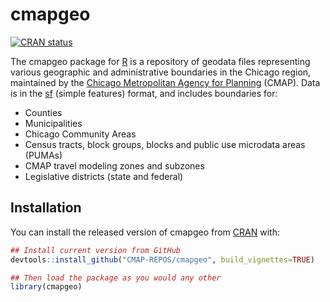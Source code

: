 
<!--

    ####### UUUUUUUU        ,ad8888ba,   88b           d88         db         88888888ba
    ####### :UUUUUUU       d8"'    `"8b  888b         d888        d88b        88      "8b
    #######. :UUUUUU      d8'            88`8b       d8'88       d8'`8b       88      ,8P
    ########  :UUUUU      88             88 `8b     d8' 88      d8'  `8b      88aaaaaa8P'
    #########:  :UUU      88             88  `8b   d8'  88     d8YaaaaY8b     88""""""'
    ##########:    '      Y8,            88   `8b d8'   88    d8""""""""8b    88
    #############:.        Y8a.    .a8P  88    `888'    88   d8'        `8b   88
    ################        `"Y8888Y"'   88     `8'     88  d8'          `8b  88
    
    
                                      PROUDLY PRESENTS
                                                                                               
                                                                                               
 ,adPPYba,  88,dPYba,,adPYba,   ,adPPYYba,  8b,dPPYba,    ,adPPYb,d8   ,adPPYba,   ,adPPYba,
a8"     ""  88P'   "88"    "8a  ""     `Y8  88P'    "8a  a8"    `Y88  a8P_____88  a8"     "8a
8b          88      88      88  ,adPPPPP88  88       d8  8b       88  8PP"""""""  8b       d8
"8a,   ,aa  88      88      88  88,    ,88  88b,   ,a8"  "8a,   ,d88  "8b,   ,aa  "8a,   ,a8"
 `"Ybbd8"'  88      88      88  `"8bbdP"Y8  88`YbbdP"'    `"YbbdP"Y8   `"Ybbd8"'   `"YbbdP"'
                                            88            aa,    ,88
                                            88             "Y8bbdP"


                 An R package made with ♥ in Chicago by and for CMAP staff.
-->

# cmapgeo <!--<img src="man/figures/logo.png" align="right" alt="cmapplot logo" width="128">-->

<!-- badges: start -->

[![CRAN
status](https://www.r-pkg.org/badges/version/cmapgeo)](https://cran.r-project.org/package=cmapgeo)
<!-- badges: end -->

The cmapgeo package for [R](https://www.r-project.org) is a repository
of geodata files representing various geographic and administrative
boundaries in the Chicago region, maintained by the [Chicago
Metropolitan Agency for Planning](https://www.cmap.illinois.gov) (CMAP).
Data is in the [sf](https://r-spatial.github.io/sf) (simple features)
format, and includes boundaries for:

-   Counties
-   Municipalities
-   Chicago Community Areas
-   Census tracts, block groups, blocks and public use microdata areas
    (PUMAs)
-   CMAP travel modeling zones and subzones
-   Legislative districts (state and federal)

## Installation

You can install the released version of cmapgeo from
[CRAN](https://CRAN.R-project.org) with:

``` r
## Install current version from GitHub
devtools::install_github("CMAP-REPOS/cmapgeo", build_vignettes=TRUE)

## Then load the package as you would any other
library(cmapgeo)
```
